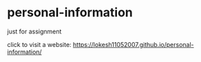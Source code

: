 # personal-information
just for assignment


click to visit a website: https://lokesh11052007.github.io/personal-information/
